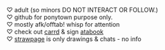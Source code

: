 ♡ adult (so minors DO NOT INTERACT OR FOLLOW.) <br>
♡ github for ponytown purpose only. <br>
♡ mostly afk/offtab! whisp for attention <br>
♡ check out [carrd](https://lynton.carrd.co/) & sign [atabook](https://fuzzy-lynt.atabook.org/) <br>
♡ [strawpage](https://fuzzy-lynt.straw.page/) is only drawings & chats - no info
